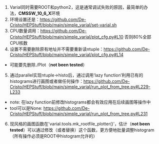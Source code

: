 1. Varial同时需要ROOT和python2，这是通常调试失败的原因，最简单的办法，**CMSSW_10_6_X**环境
2. 环境设置还是：https://github.com/De-Cristo/HEPStuff/blob/main/simple_varial/set-varial.sh
3. CPU数量调用：https://github.com/De-Cristo/HEPStuff/blob/main/simple_varial/plot_cfg.py#L10 否则80%全部CPU核数
4. 设置不需要删除原有地址并不需要重新读ntuple：https://github.com/De-Cristo/HEPStuff/blob/main/simple_varial/plot_cfg.py#L14
- 可能要先删除./Plot（**not been tested**）
5. 通过parallel实现ntuple->histo后，通过调用‘lazy function’利用已有的histograms进行画图或者做任何操作：https://github.com/De-Cristo/HEPStuff/blob/main/simple_varial/run_plot_from_tree.py#L229-L233
  - note: 在lazy function前修改histograms都会有效应用在后续画图等操作中
  - tool可以是None: https://github.com/De-Cristo/HEPStuff/blob/main/simple_varial/run_plot_from_tree.py#L231
6. 现风格的画图函数在'varial.tools.mk_rootfile_plotter()'，估计（**not been tested**）可以通过修改（或者替换）这个函数，更方便地批量调整histogram（所有操作必须是ROOT中histogram允许的）
